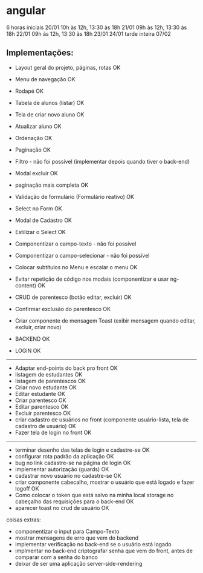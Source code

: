 # angular

6 horas iniciais
20/01 10h às 12h, 13:30 às 18h
21/01 09h às 12h, 13:30 às 18h
22/01 09h às 12h, 13:30 às 18h
23/01
24/01
tarde inteira 07/02

## Implementações:

- Layout geral do projeto, páginas, rotas OK
- Menu de navegação OK
- Rodapé OK
- Tabela de alunos (listar) OK
- Tela de criar novo aluno OK
- Atualizar aluno OK
- Ordenação OK
- Paginação OK
- Filtro - não foi possível (implementar depois quando tiver o back-end)
- Modal excluir OK
- paginação mais completa OK
- Validação de formulário (Formulário reativo) OK
- Select no Form OK
- Modal de Cadastro OK
- Estilizar o Select OK

- Componentizar o campo-texto - não foi possível
- Componentizar o campo-selecionar - não foi possível
- Colocar subtítulos no Menu e escalar o menu OK
- Evitar repetição de código nos modais (componentizar e usar ng-content) OK

- CRUD de parentesco (botão editar, excluir) OK
- Confirmar exclusão do parentesco OK

- Criar componente de mensagem Toast (exibir mensagem quando editar, excluir, criar novo)
- BACKEND OK
- LOGIN OK



_____________________________________________________
- Adaptar end-points do back pro front OK
- listagem de estudantes OK
- listagem de parentescos OK
- Criar novo estudante OK
- Editar estudante OK
- Criar parentesco OK
- Editar parentesco OK
- Excluir parentesco OK
- criar cadastro de usuários no front (componente usuário-lista, tela de cadastro de usuário) OK
- Fazer tela de login no front OK

_____________________________________________________

- terminar desenho das telas de login e cadastre-se OK
- configurar rota padrão da aplicação OK
- bug no link cadastre-se na página de login OK
- implementar autorização (guards) OK
- cadastrar novo usuário no cadastre-se OK
- criar componente cabecalho, mostrar o usuário que está logado e fazer logoff OK
- Como colocar o token que está salvo na minha local storage no cabeçalho das requisições para o back-end OK
- aparecer toast no crud de usuário OK

coisas extras:
- componentizar o input para Campo-Texto
- mostrar mensagens de erro que vem do backend
- implementar verificação no back-end se o usuário está logado
- implmentar no back-end criptografar senha que vem do front, antes de comparar com a senha do banco
- deixar de ser uma aplicação server-side-rendering
